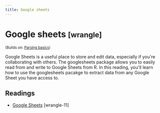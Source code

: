 ```yaml
---
title: Google sheets
---
```


<!-- Generated automatically from googlesheets.yml. Do not edit by hand -->

# Google sheets <small class='wrangle'>[wrangle]</small>
<small>(Builds on: [Parsing basics](parse-basics.md))</small>

Google Sheets is a useful place to store and edit data, especially if you're 
collaborating with others. The googlesheets package allows you to easily read 
from and write to Google Sheets from R. In this reading, you'll learn how to use
the googlesheets pacakge to extract data from any Google Sheet you have access
to.

## Readings

  * [Google Sheets](https://dcl-wrangle.stanford.edu/googlesheets.html) [wrangle-11]


